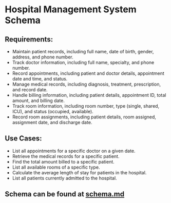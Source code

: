 # Hospital Management System Schema

## Requirements:
- Maintain patient records, including full name, date of birth, gender, address, and phone number.
- Track doctor information, including full name, specialty, and phone number.
- Record appointments, including patient and doctor details, appointment date and time, and status.
- Manage medical records, including diagnosis, treatment, prescription, and record date.
- Handle billing information, including patient details, appointment ID, total amount, and billing date.
- Track room information, including room number, type (single, shared, ICU), and status (occupied, available).
- Record room assignments, including patient details, room assigned, assignment date, and discharge date.

## Use Cases:
- List all appointments for a specific doctor on a given date.
- Retrieve the medical records for a specific patient.
- Find the total amount billed to a specific patient.
- List all available rooms of a specific type.
- Calculate the average length of stay for patients in the hospital.
- List all patients currently admitted to the hospital.

## Schema can be found at [schema.md](schema.md)
